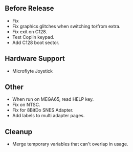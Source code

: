 ## Before Release

- Fix
- Fix graphics glitches when switching to/from extra.
- Fix exit on C128.
- Test Coplin keypad.
- Add C128 boot sector.

## Hardware Support

- Microflyte Joystick


## Other

- When run on MEGA65, read HELP key.
- Fix on NTSC.
- Fix for 8BitDo SNES Adapter.
- Add labels to multi adapter pages.


## Cleanup

- Merge temporary variables that can't overlap in usage.
